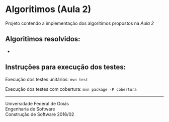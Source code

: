 # Algoritimos (Aula 2)

Projeto contendo a implementação dos algoritimos propostos na *Aula 2*

## Algoritimos resolvidos:
*

## Instruções para execução dos testes:
Execução dos testes unitários:
`mvn test`

Execução dos testes com cobertura:
`mvn package -P cobertura`

----------
Universidade Federal de Goiás  
Engenharia de Software  
Construção de Software 2016/02  
